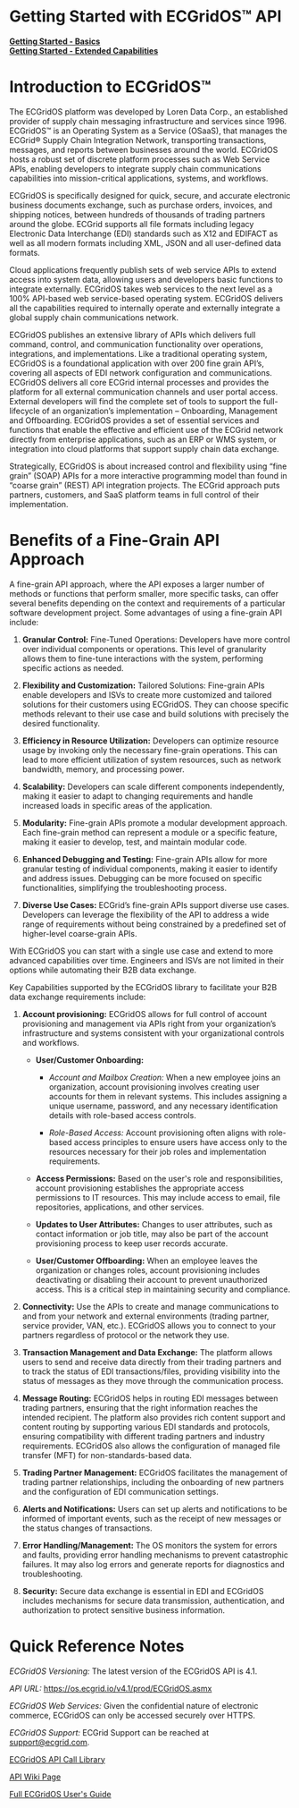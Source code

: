 # Getting Started with ECGridOS™ API

[**Getting Started - Basics**](https://support.ecgrid.com/en/support/solutions/articles/6000271712-ecgridos-api-getting-started)
<br>[**Getting Started - Extended Capabilities**](https://support.ecgrid.com/en/support/solutions/articles/6000271768-ecgridos-api-getting-started-extended-capabilities)


# Introduction to ECGridOS™ 

The ECGridOS platform was developed by Loren Data Corp., an established provider of supply chain messaging infrastructure and services since 1996. ECGridOS™ is an Operating System as a Service (OSaaS), that manages the ECGrid® Supply Chain Integration Network, transporting transactions, messages, and reports between businesses around the world. ECGridOS hosts a robust set of discrete platform processes such as Web Service APIs, enabling developers to integrate supply chain communications capabilities into mission-critical applications, systems, and workflows. 

ECGridOS is specifically designed for quick, secure, and accurate electronic business documents exchange, such as purchase orders, invoices, and shipping notices, between hundreds of thousands of trading partners around the globe. ECGrid supports all file formats including legacy Electronic Data Interchange (EDI) standards such as X12 and EDIFACT as well as all modern formats including XML, JSON and all user-defined data formats. 

Cloud applications frequently publish sets of web service APIs to extend access into system data, allowing users and developers basic functions to integrate externally. ECGridOS takes web services to the next level as a 100% API-based web service-based operating system. ECGridOS delivers all the capabilities required to internally operate and externally integrate a global supply chain communications network.   

ECGridOS publishes an extensive library of APIs which delivers full command, control, and communication functionality over operations, integrations, and implementations. Like a traditional operating system, ECGridOS is a foundational application with over 200 fine grain API’s, covering all aspects of EDI network configuration and communications. ECGridOS delivers all core ECGrid internal processes and provides the platform for all external communication channels and user portal access. External developers will find the complete set of tools to support the full-lifecycle of an organization’s implementation – Onboarding, Management and Offboarding. ECGridOS provides a set of essential services and functions that enable the effective and efficient use of the ECGrid network directly from enterprise applications, such as an ERP or WMS system, or integration into cloud platforms that support supply chain data exchange.  

Strategically, ECGridOS is about increased control and flexibility using “fine grain” (SOAP) APIs for a more interactive programming model than found in “coarse grain” (REST) API integration projects. The ECGrid approach puts partners, customers, and SaaS platform teams in full control of their implementation. 

 

# Benefits of a Fine-Grain API Approach

A fine-grain API approach, where the API exposes a larger number of methods or functions that perform smaller, more specific tasks, can offer several benefits depending on the context and requirements of a particular software development project. Some advantages of using a fine-grain API include: 

1. **Granular Control:** Fine-Tuned Operations: Developers have more control over individual components or operations. This level of granularity allows them to fine-tune interactions with the system, performing specific actions as needed. 

2. **Flexibility and Customization:** Tailored Solutions: Fine-grain APIs enable developers and ISVs to create more customized and tailored solutions for their customers using ECGridOS. They can choose specific methods relevant to their use case and build solutions with precisely the desired functionality. 

3. **Efficiency in Resource Utilization:** Developers can optimize resource usage by invoking only the necessary fine-grain operations. This can lead to more efficient utilization of system resources, such as network bandwidth, memory, and processing power. 

4. **Scalability:** Developers can scale different components independently, making it easier to adapt to changing requirements and handle increased loads in specific areas of the application. 

5. **Modularity:** Fine-grain APIs promote a modular development approach. Each fine-grain method can represent a module or a specific feature, making it easier to develop, test, and maintain modular code. 

6. **Enhanced Debugging and Testing:** Fine-grain APIs allow for more granular testing of individual components, making it easier to identify and address issues. Debugging can be more focused on specific functionalities, simplifying the troubleshooting process. 

7. **Diverse Use Cases:** ECGrid’s fine-grain APIs support diverse use cases. Developers can leverage the flexibility of the API to address a wide range of requirements without being constrained by a predefined set of higher-level coarse-grain APIs. 

With ECGridOS you can start with a single use case and extend to more advanced capabilities over time. Engineers and ISVs are not limited in their options while automating their B2B data exchange. 

Key Capabilities supported by the ECGridOS library to facilitate your B2B data exchange requirements include: 

1. **Account provisioning:** ECGridOS allows for full control of account provisioning and management via APIs right from your organization’s infrastructure and systems consistent with your organizational controls and workflows.   

	- **User/Customer Onboarding:** 

		- _Account and Mailbox Creation:_ When a new employee joins an organization, account provisioning involves creating user accounts for them in relevant systems. This includes assigning a unique username, password, and any necessary identification details with role-based access controls. 

		- _Role-Based Access:_ Account provisioning often aligns with role-based access principles to ensure users have access only to the resources necessary for their job roles and implementation requirements. 

	- **Access Permissions:** Based on the user's role and responsibilities, account provisioning establishes the appropriate access permissions to IT resources. This may include access to email, file repositories, applications, and other services. 

	- **Updates to User Attributes:** Changes to user attributes, such as contact information or job title, may also be part of the account provisioning process to keep user records accurate. 

	- **User/Customer Offboarding:** When an employee leaves the organization or changes roles, account provisioning includes deactivating or disabling their account to prevent unauthorized access. This is a critical step in maintaining security and compliance. 

2. **Connectivity:** Use the APIs to create and manage communications to and from your network and external environments (trading partner, service provider, VAN, etc.). ECGridOS allows you to connect to your partners regardless of protocol or the network they use. 

3. **Transaction Management and Data Exchange:**  The platform allows users to send and receive data directly from their trading partners and to track the status of EDI transactions/files, providing visibility into the status of messages as they move through the communication process. 

4. **Message Routing:** ECGridOS helps in routing EDI messages between trading partners, ensuring that the right information reaches the intended recipient. The platform also provides rich content support and content routing by supporting various EDI standards and protocols, ensuring compatibility with different trading partners and industry requirements. ECGridOS also allows the configuration of managed file transfer (MFT) for non-standards-based data. 

5. **Trading Partner Management:** ECGridOS facilitates the management of trading partner relationships, including the onboarding of new partners and the configuration of EDI communication settings. 

6. **Alerts and Notifications:** Users can set up alerts and notifications to be informed of important events, such as the receipt of new messages or the status changes of transactions. 

7. **Error Handling/Management:** The OS monitors the system for errors and faults, providing error handling mechanisms to prevent catastrophic failures. It may also log errors and generate reports for diagnostics and troubleshooting. 

8. **Security:** Secure data exchange is essential in EDI and ECGridOS includes mechanisms for secure data transmission, authentication, and authorization to protect sensitive business information. 



# Quick Reference Notes 

_ECGridOS Versioning:_ The latest version of the ECGridOS API is 4.1. 

_API URL:_ https://os.ecgrid.io/v4.1/prod/ECGridOS.asmx

_ECGridOS Web Services:_ Given the confidential nature of electronic commerce, ECGridOS can only be accessed securely over HTTPS. 

_ECGridOS Support:_ ECGrid Support can be reached at support@ecgrid.com.  

[ECGridOS API Call Library](https://github.com/LorenData/ECGrid-API/wiki/API-Calls)

[API Wiki Page](https://github.com/LorenData/ECGrid-API/wiki)

[Full ECGridOS User's Guide](https://github.com/LorenData/ECGrid-API/wiki/ECGridOS-User's-Guide) 
